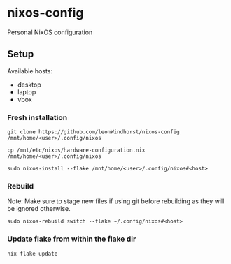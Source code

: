 # nixos-config

Personal NixOS configuration


## Setup

Available hosts:
- desktop
- laptop
- vbox


### Fresh installation

```
git clone https://github.com/leonWindhorst/nixos-config /mnt/home/<user>/.config/nixos
```

```
cp /mnt/etc/nixos/hardware-configuration.nix /mnt/home/<user>/.config/nixos
```

```
sudo nixos-install --flake /mnt/home/<user>/.config/nixos#<host>
```


### Rebuild

Note: Make sure to stage new files if using git before rebuilding as they will
be ignored otherwise.

```
sudo nixos-rebuild switch --flake ~/.config/nixos#<host>
```


### Update flake from within the flake dir

```
nix flake update
```
